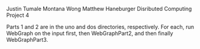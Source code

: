 Justin Tumale
Montana Wong
Matthew Haneburger
Disributed Computing Project 4

Parts 1 and 2 are in the uno and dos directories, respectively.
For each, run WebGraph on the input first, then WebGraphPart2, and then
finally WebGraphPart3.